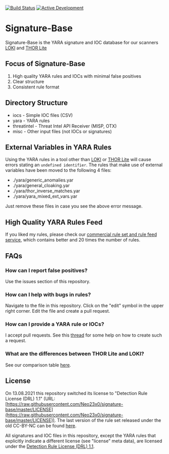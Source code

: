 [![Build Status](https://travis-ci.org/Neo23x0/signature-base.svg?branch=master)](https://travis-ci.org/Neo23x0/signature-base) [![Active Development](https://img.shields.io/badge/Maintenance%20Level-Actively%20Developed-brightgreen.svg)](https://gist.github.com/cheerfulstoic/d107229326a01ff0f333a1d3476e068d)


# Signature-Base

Signature-Base is the YARA signature and IOC database for our scanners [LOKI](https://github.com/Neo23x0/Loki) and [THOR Lite](https://www.nextron-systems.com/thor-lite/)

## Focus of Signature-Base

1. High quality YARA rules and IOCs with minimal false positives
2. Clear structure
3. Consistent rule format

## Directory Structure

- iocs - Simple IOC files (CSV)
- yara - YARA rules
- threatintel - Threat Intel API Receiver (MISP, OTX)
- misc - Other input files (not IOCs or signatures)

## External Variables in YARA Rules

Using the YARA rules in a tool other than [LOKI](https://github.com/Neo23x0/Loki) or [THOR Lite](https://www.nextron-systems.com/thor-lite/) will cause errors stating an `undefined identifier`. The rules that make use of external variables have been moved to the following 4 files:

- ./yara/generic_anomalies.yar
- ./yara/general_cloaking.yar
- ./yara/thor_inverse_matches.yar
- ./yara/yara_mixed_ext_vars.yar

Just remove these files in case you see the above error message.

## High Quality YARA Rules Feed

If you liked my rules, please check our [commercial rule set and rule feed service](https://www.nextron-systems.com/2018/12/21/yara-rule-sets-and-rule-feed/), which contains better and 20 times the number of rules.

## FAQs

### How can I report false positives?

Use the issues section of this repository.

### How can I help with bugs in rules?

Navigate to the file in this repository. Click on the "edit" symbol in the upper right corner. Edit the file and create a pull request.

### How can I provide a YARA rule or IOCs?

I accept pull requests. See this [thread](https://twitter.com/cyb3rops/status/1320657673742897153) for some help on how to create such a request. 

### What are the differences between THOR Lite and LOKI?

See our comparison table [here](https://www.nextron-systems.com/compare-our-scanners/).

## License

On 13.08.2021 this repository switched its license to "Detection Rule License (DRL) 1.1" (URL: [https://raw.githubusercontent.com/Neo23x0/signature-base/master/LICENSE](https://raw.githubusercontent.com/Neo23x0/signature-base/master/LICENSE)). The last version of the rule set released under the old CC-BY-NC can be found [here](https://github.com/Neo23x0/signature-base/releases/tag/v2.0).

All signatures and IOC files in this repository, except the YARA rules that explicitly indicate a different license (see "license" meta data), are licensed under the [Detection Rule License (DRL) 1.1](https://raw.githubusercontent.com/Neo23x0/signature-base/master/LICENSE).
